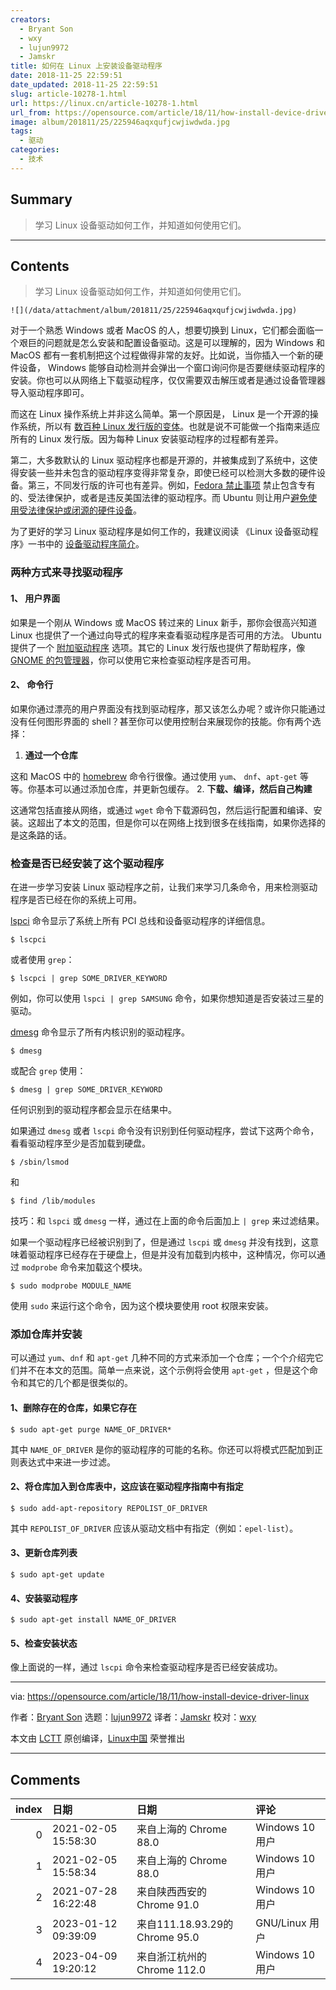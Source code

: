 ```yaml
---
creators:
  - Bryant Son
  - wxy
  - lujun9972
  - Jamskr
title: 如何在 Linux 上安装设备驱动程序
date: 2018-11-25 22:59:51
date_updated: 2018-11-25 22:59:51
slug: article-10278-1.html
url: https://linux.cn/article-10278-1.html
url_from: https://opensource.com/article/18/11/how-install-device-driver-linux
image: album/201811/25/225946aqxqufjcwjiwdwda.jpg
tags:
  - 驱动
categories:
  - 技术
---
```


## Summary

> 学习 Linux 设备驱动如何工作，并知道如何使用它们。

***

<!-- more -->

## Contents

> 
> 学习 Linux 设备驱动如何工作，并知道如何使用它们。
> 
> 
> 

`![](/data/attachment/album/201811/25/225946aqxqufjcwjiwdwda.jpg)`

对于一个熟悉 Windows 或者 MacOS 的人，想要切换到 Linux，它们都会面临一个艰巨的问题就是怎么安装和配置设备驱动。这是可以理解的，因为 Windows 和 MacOS 都有一套机制把这个过程做得非常的友好。比如说，当你插入一个新的硬件设备， Windows 能够自动检测并会弹出一个窗口询问你是否要继续驱动程序的安装。你也可以从网络上下载驱动程序，仅仅需要双击解压或者是通过设备管理器导入驱动程序即可。

而这在 Linux 操作系统上并非这么简单。第一个原因是， Linux 是一个开源的操作系统，所以有 [数百种 Linux 发行版的变体](https://en.wikipedia.org/wiki/List_of_Linux_distributions)。也就是说不可能做一个指南来适应所有的 Linux 发行版。因为每种 Linux 安装驱动程序的过程都有差异。

第二，大多数默认的 Linux 驱动程序也都是开源的，并被集成到了系统中，这使得安装一些并未包含的驱动程序变得非常复杂，即使已经可以检测大多数的硬件设备。第三，不同发行版的许可也有差异。例如，[Fedora 禁止事项](https://fedoraproject.org/wiki/Forbidden_items?rd=ForbiddenItems) 禁止包含专有的、受法律保护，或者是违反美国法律的驱动程序。而 Ubuntu 则让用户[避免使用受法律保护或闭源的硬件设备](https://www.ubuntu.com/licensing)。

为了更好的学习 Linux 驱动程序是如何工作的，我建议阅读 《Linux 设备驱动程序》一书中的 [设备驱动程序简介](https://www.xml.com/ldd/chapter/book/ch01.html)。

### 两种方式来寻找驱动程序

#### 1、 用户界面

如果是一个刚从 Windows 或 MacOS 转过来的 Linux 新手，那你会很高兴知道 Linux 也提供了一个通过向导式的程序来查看驱动程序是否可用的方法。 Ubuntu 提供了一个 [附加驱动程序](https://askubuntu.com/questions/47506/how-do-i-install-additional-drivers) 选项。其它的 Linux 发行版也提供了帮助程序，像 [GNOME 的包管理器](https://help.gnome.org/users/gnome-packagekit/stable/add-remove.html.en)，你可以使用它来检查驱动程序是否可用。

#### 2、 命令行

如果你通过漂亮的用户界面没有找到驱动程序，那又该怎么办呢？或许你只能通过没有任何图形界面的 shell？甚至你可以使用控制台来展现你的技能。你有两个选择：

1. **通过一个仓库**

这和 MacOS 中的 [homebrew](https://brew.sh/) 命令行很像。通过使用 `yum`、 `dnf`、`apt-get` 等等。你基本可以通过添加仓库，并更新包缓存。
2. **下载、编译，然后自己构建**

这通常包括直接从网络，或通过 `wget` 命令下载源码包，然后运行配置和编译、安装。这超出了本文的范围，但是你可以在网络上找到很多在线指南，如果你选择的是这条路的话。

### 检查是否已经安装了这个驱动程序

在进一步学习安装 Linux 驱动程序之前，让我们来学习几条命令，用来检测驱动程序是否已经在你的系统上可用。

[lspci](https://en.wikipedia.org/wiki/Lspci) 命令显示了系统上所有 PCI 总线和设备驱动程序的详细信息。

```shell
$ lscpci
```

或者使用 `grep`：

```shell
$ lscpci | grep SOME_DRIVER_KEYWORD
```

例如，你可以使用 `lspci | grep SAMSUNG` 命令，如果你想知道是否安装过三星的驱动。

[dmesg](https://en.wikipedia.org/wiki/Dmesg) 命令显示了所有内核识别的驱动程序。

```shell
$ dmesg
```

或配合 `grep` 使用：

```shell
$ dmesg | grep SOME_DRIVER_KEYWORD
```

任何识别到的驱动程序都会显示在结果中。

如果通过 `dmesg` 或者 `lscpi` 命令没有识别到任何驱动程序，尝试下这两个命令，看看驱动程序至少是否加载到硬盘。

```shell
$ /sbin/lsmod
```

和

```shell
$ find /lib/modules
```

技巧：和 `lspci` 或 `dmesg` 一样，通过在上面的命令后面加上 `| grep` 来过滤结果。

如果一个驱动程序已经被识别到了，但是通过 `lscpi` 或 `dmesg` 并没有找到，这意味着驱动程序已经存在于硬盘上，但是并没有加载到内核中，这种情况，你可以通过 `modprobe` 命令来加载这个模块。

```shell
$ sudo modprobe MODULE_NAME
```

使用 `sudo` 来运行这个命令，因为这个模块要使用 root 权限来安装。

### 添加仓库并安装

可以通过 `yum`、`dnf` 和 `apt-get` 几种不同的方式来添加一个仓库；一个个介绍完它们并不在本文的范围。简单一点来说，这个示例将会使用 `apt-get` ，但是这个命令和其它的几个都是很类似的。

#### 1、删除存在的仓库，如果它存在

```shell
$ sudo apt-get purge NAME_OF_DRIVER*
```

其中 `NAME_OF_DRIVER` 是你的驱动程序的可能的名称。你还可以将模式匹配加到正则表达式中来进一步过滤。

#### 2、将仓库加入到仓库表中，这应该在驱动程序指南中有指定

```shell
$ sudo add-apt-repository REPOLIST_OF_DRIVER
```

其中 `REPOLIST_OF_DRIVER` 应该从驱动文档中有指定（例如：`epel-list`）。

#### 3、更新仓库列表

```shell
$ sudo apt-get update
```

#### 4、安装驱动程序

```shell
$ sudo apt-get install NAME_OF_DRIVER
```

#### 5、检查安装状态

像上面说的一样，通过 `lscpi` 命令来检查驱动程序是否已经安装成功。

---

via: <https://opensource.com/article/18/11/how-install-device-driver-linux>

作者：[Bryant Son](https://opensource.com/users/brson) 选题：[lujun9972](https://github.com/lujun9972) 译者：[Jamskr](https://github.com/Jamskr) 校对：[wxy](https://github.com/wxy)

本文由 [LCTT](https://github.com/LCTT/TranslateProject) 原创编译，[Linux中国](https://linux.cn/) 荣誉推出

***

## Comments

|   index | 日期                | 日期                                          | 评论                              |
|--------:|:--------------------|:----------------------------------------------|:----------------------------------|
|       0 | 2021-02-05 15:58:30 | 来自上海的 Chrome 88.0|Windows 10 用户        | lspci；中间有错误                 |
|       1 | 2021-02-05 15:58:34 | 来自上海的 Chrome 88.0|Windows 10 用户        | lspci；中间有错误                 |
|       2 | 2021-07-28 16:22:48 | 来自陕西西安的 Chrome 91.0|Windows 10 用户    | 333                               |
|       3 | 2023-01-12 09:39:09 | 来自111.18.93.29的 Chrome 95.0|GNU/Linux 用户 | maybe some mistake will be detect |
|       4 | 2023-04-09 19:20:12 | 来自浙江杭州的 Chrome 112.0|Windows 10 用户   | lspci                             |
